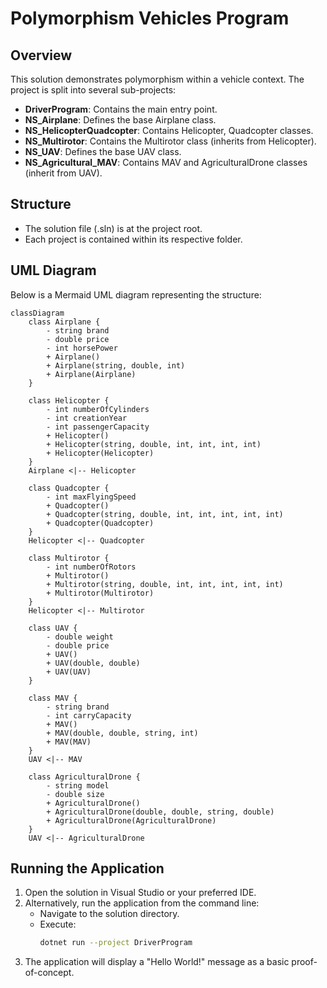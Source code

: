 # Polymorphism Vehicles Program

## Overview
This solution demonstrates polymorphism within a vehicle context. The project is split into several sub-projects:
- **DriverProgram**: Contains the main entry point.
- **NS_Airplane**: Defines the base Airplane class.
- **NS_HelicopterQuadcopter**: Contains Helicopter, Quadcopter classes.
- **NS_Multirotor**: Contains the Multirotor class (inherits from Helicopter).
- **NS_UAV**: Defines the base UAV class.
- **NS_Agricultural_MAV**: Contains MAV and AgriculturalDrone classes (inherit from UAV).

## Structure
- The solution file (.sln) is at the project root.
- Each project is contained within its respective folder.

## UML Diagram
Below is a Mermaid UML diagram representing the structure:

```mermaid
classDiagram
    class Airplane {
        - string brand
        - double price
        - int horsePower
        + Airplane()
        + Airplane(string, double, int)
        + Airplane(Airplane)
    }

    class Helicopter {
        - int numberOfCylinders
        - int creationYear
        - int passengerCapacity
        + Helicopter()
        + Helicopter(string, double, int, int, int, int)
        + Helicopter(Helicopter)
    }
    Airplane <|-- Helicopter

    class Quadcopter {
        - int maxFlyingSpeed
        + Quadcopter()
        + Quadcopter(string, double, int, int, int, int, int)
        + Quadcopter(Quadcopter)
    }
    Helicopter <|-- Quadcopter

    class Multirotor {
        - int numberOfRotors
        + Multirotor()
        + Multirotor(string, double, int, int, int, int, int)
        + Multirotor(Multirotor)
    }
    Helicopter <|-- Multirotor

    class UAV {
        - double weight
        - double price
        + UAV()
        + UAV(double, double)
        + UAV(UAV)
    }

    class MAV {
        - string brand
        - int carryCapacity
        + MAV()
        + MAV(double, double, string, int)
        + MAV(MAV)
    }
    UAV <|-- MAV

    class AgriculturalDrone {
        - string model
        - double size
        + AgriculturalDrone()
        + AgriculturalDrone(double, double, string, double)
        + AgriculturalDrone(AgriculturalDrone)
    }
    UAV <|-- AgriculturalDrone
```

## Running the Application
1. Open the solution in Visual Studio or your preferred IDE.
2. Alternatively, run the application from the command line:
   - Navigate to the solution directory.
   - Execute:
     ```bash
     dotnet run --project DriverProgram
     ```
3. The application will display a "Hello World!" message as a basic proof-of-concept.